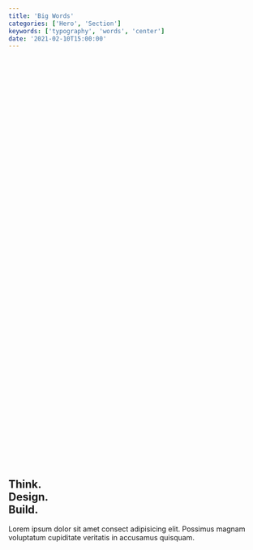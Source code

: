```yaml
---
title: 'Big Words'
categories: ['Hero', 'Section']
keywords: ['typography', 'words', 'center']
date: '2021-02-10T15:00:00'
---
```


<!-- wp:group {"align":"wide","style":{"spacing":{"padding":{"top":"20vh","bottom":"20vh"}}}} -->
<div class="wp-block-group alignwide" style="padding-top:20vh;padding-bottom:20vh">

<div class="wp-block-group__inner-container">

<!-- wp:heading {"textAlign":"center"} -->
<h2 class="f1 f-5-m f-6-l mt0 lh-solid has-text-align-center"><strong>Think.<br />Design.<br />Build.</strong></h2>
<!-- /wp:heading -->

<!-- wp:paragraph {"textAlign":"center"} -->
<p class="o-70 my0 has-text-align-center">Lorem ipsum dolor sit amet consect adipisicing elit. Possimus magnam voluptatum cupiditate veritatis in accusamus quisquam.</p>
<!-- /wp:paragraph -->

</div>
</div>
<!-- /wp:group -->
